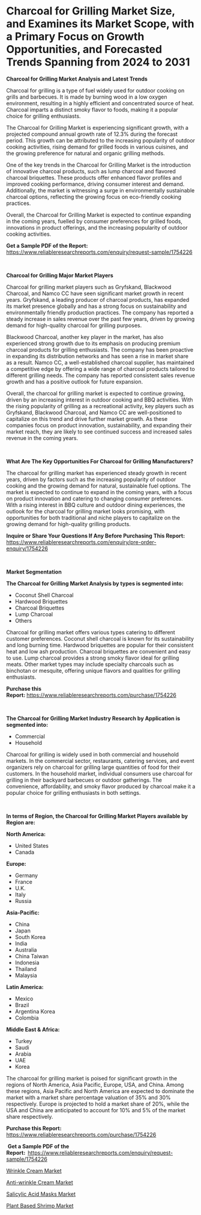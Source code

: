 <p><h1>Charcoal for Grilling Market Size, and Examines its Market Scope, with a Primary Focus on Growth Opportunities, and Forecasted Trends Spanning from 2024 to 2031</h1></p><p><strong>Charcoal for Grilling Market Analysis and Latest Trends</strong></p>
<p><p>Charcoal for grilling is a type of fuel widely used for outdoor cooking on grills and barbecues. It is made by burning wood in a low oxygen environment, resulting in a highly efficient and concentrated source of heat. Charcoal imparts a distinct smoky flavor to foods, making it a popular choice for grilling enthusiasts.</p><p>The Charcoal for Grilling Market is experiencing significant growth, with a projected compound annual growth rate of 12.3% during the forecast period. This growth can be attributed to the increasing popularity of outdoor cooking activities, rising demand for grilled foods in various cuisines, and the growing preference for natural and organic grilling methods.</p><p>One of the key trends in the Charcoal for Grilling Market is the introduction of innovative charcoal products, such as lump charcoal and flavored charcoal briquettes. These products offer enhanced flavor profiles and improved cooking performance, driving consumer interest and demand. Additionally, the market is witnessing a surge in environmentally sustainable charcoal options, reflecting the growing focus on eco-friendly cooking practices.</p><p>Overall, the Charcoal for Grilling Market is expected to continue expanding in the coming years, fuelled by consumer preferences for grilled foods, innovations in product offerings, and the increasing popularity of outdoor cooking activities.</p></p>
<p><strong>Get a Sample PDF of the Report:&nbsp;</strong> <a href="https://www.reliableresearchreports.com/enquiry/request-sample/1754226">https://www.reliableresearchreports.com/enquiry/request-sample/1754226</a></p>
<p>&nbsp;</p>
<p><strong>Charcoal for Grilling Major Market Players</strong></p>
<p><p>Charcoal for grilling market players such as Gryfskand, Blackwood Charcoal, and Namco CC have seen significant market growth in recent years. Gryfskand, a leading producer of charcoal products, has expanded its market presence globally and has a strong focus on sustainability and environmentally friendly production practices. The company has reported a steady increase in sales revenue over the past few years, driven by growing demand for high-quality charcoal for grilling purposes.</p><p>Blackwood Charcoal, another key player in the market, has also experienced strong growth due to its emphasis on producing premium charcoal products for grilling enthusiasts. The company has been proactive in expanding its distribution networks and has seen a rise in market share as a result. Namco CC, a well-established charcoal supplier, has maintained a competitive edge by offering a wide range of charcoal products tailored to different grilling needs. The company has reported consistent sales revenue growth and has a positive outlook for future expansion.</p><p>Overall, the charcoal for grilling market is expected to continue growing, driven by an increasing interest in outdoor cooking and BBQ activities. With the rising popularity of grilling as a recreational activity, key players such as Gryfskand, Blackwood Charcoal, and Namco CC are well-positioned to capitalize on this trend and drive further market growth. As these companies focus on product innovation, sustainability, and expanding their market reach, they are likely to see continued success and increased sales revenue in the coming years.</p></p>
<p>&nbsp;</p>
<p><strong>What Are The Key Opportunities For Charcoal for Grilling Manufacturers?</strong></p>
<p><p>The charcoal for grilling market has experienced steady growth in recent years, driven by factors such as the increasing popularity of outdoor cooking and the growing demand for natural, sustainable fuel options. The market is expected to continue to expand in the coming years, with a focus on product innovation and catering to changing consumer preferences. With a rising interest in BBQ culture and outdoor dining experiences, the outlook for the charcoal for grilling market looks promising, with opportunities for both traditional and niche players to capitalize on the growing demand for high-quality grilling products.</p></p>
<p><strong>Inquire or Share Your Questions If Any Before Purchasing This Report:</strong> <a href="https://www.reliableresearchreports.com/enquiry/pre-order-enquiry/1754226">https://www.reliableresearchreports.com/enquiry/pre-order-enquiry/1754226</a></p>
<p>&nbsp;</p>
<p><strong>Market Segmentation</strong></p>
<p><strong>The Charcoal for Grilling Market Analysis by types is segmented into:</strong></p>
<p><ul><li>Coconut Shell Charcoal</li><li>Hardwood Briquettes</li><li>Charcoal Briquettes</li><li>Lump Charcoal</li><li>Others</li></ul></p>
<p><p>Charcoal for grilling market offers various types catering to different customer preferences. Coconut shell charcoal is known for its sustainability and long burning time. Hardwood briquettes are popular for their consistent heat and low ash production. Charcoal briquettes are convenient and easy to use. Lump charcoal provides a strong smoky flavor ideal for grilling meats. Other market types may include specialty charcoals such as binchotan or mesquite, offering unique flavors and qualities for grilling enthusiasts.</p></p>
<p><strong>Purchase this Report:&nbsp;</strong><a href="https://www.reliableresearchreports.com/purchase/1754226">https://www.reliableresearchreports.com/purchase/1754226</a></p>
<p>&nbsp;</p>
<p><strong>The Charcoal for Grilling Market Industry Research by Application is segmented into:</strong></p>
<p><ul><li>Commercial</li><li>Household</li></ul></p>
<p><p>Charcoal for grilling is widely used in both commercial and household markets. In the commercial sector, restaurants, catering services, and event organizers rely on charcoal for grilling large quantities of food for their customers. In the household market, individual consumers use charcoal for grilling in their backyard barbecues or outdoor gatherings. The convenience, affordability, and smoky flavor produced by charcoal make it a popular choice for grilling enthusiasts in both settings.</p></p>
<p>&nbsp;</p>
<p><strong>In terms of Region, the Charcoal for Grilling Market Players available by Region are:</strong></p>
<p>
    <p> <strong> North America: </strong>
        <ul>
            <li>United States</li>
            <li>Canada</li>
        </ul>
        </p> 
    <p> <strong> Europe: </strong>
        <ul>
            <li>Germany</li>
            <li>France</li>
            <li>U.K.</li>
            <li>Italy</li>
            <li>Russia</li>
        </ul>
        </p> 
    <p> <strong> Asia-Pacific: </strong>
        <ul>
            <li>China</li>
            <li>Japan</li>
            <li>South Korea</li>
            <li>India</li>
            <li>Australia</li>
            <li>China Taiwan</li>
            <li>Indonesia</li>
            <li>Thailand</li>
            <li>Malaysia</li>
        </ul>
        </p> 
    <p> <strong> Latin America: </strong>
        <ul>
            <li>Mexico</li>
            <li>Brazil</li>
            <li>Argentina Korea</li>
            <li>Colombia</li>
        </ul>
        </p> 
    <p> <strong> Middle East & Africa: </strong>
        <ul>
            <li>Turkey</li>
            <li>Saudi</li>
            <li>Arabia</li>
            <li>UAE</li>
            <li>Korea</li>
        </ul>
    </p>
    </p>
<p><p>The charcoal for grilling market is poised for significant growth in the regions of North America, Asia Pacific, Europe, USA, and China. Among these regions, Asia Pacific and North America are expected to dominate the market with a market share percentage valuation of 35% and 30% respectively. Europe is projected to hold a market share of 20%, while the USA and China are anticipated to account for 10% and 5% of the market share respectively.</p></p>
<p><strong>Purchase this Report: </strong><a href="https://www.reliableresearchreports.com/purchase/1754226">https://www.reliableresearchreports.com/purchase/1754226</a></p>
<p>&nbsp;<strong>Get a Sample PDF of the Report:&nbsp;&nbsp;</strong><a href="https://www.reliableresearchreports.com/enquiry/request-sample/1754226">https://www.reliableresearchreports.com/enquiry/request-sample/1754226</a></p>
<p><strong></strong></p>
<p><p><a href="https://view.publitas.com/reportprime-1/wrinkle-cream-market-analysis-and-market-size-global-industry-overview-market-segmentation-and-forecast-2023-to-2030/">Wrinkle Cream Market</a></p><p><a href="https://view.publitas.com/reportprime-1/anti-wrinkle-cream-market-insights-market-players-and-forecast-till-2030/">Anti-wrinkle Cream Market</a></p><p><a href="https://view.publitas.com/reportprime-1/salicylic-acid-masks-market-size-market-trends-and-growth-outlook-forecasted-for-period-from-2023-to-2030/">Salicylic Acid Masks Market</a></p><p><a href="https://extreme-scabiosa-c81.notion.site/Plant-Based-Shrimp-Market-Challenges-Opportunities-and-Growth-Drivers-and-Major-Market-Players-fo-46868af2b8004b2fbb97193834d9987f">Plant Based Shrimp Market</a></p></p>